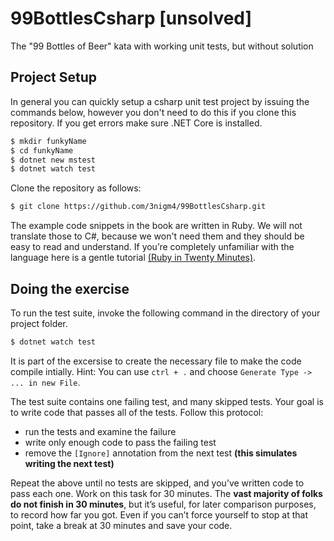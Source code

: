 # 99BottlesCsharp [unsolved]
The "99 Bottles of Beer" kata with working unit tests, but without solution

## Project Setup

In general you can quickly setup a csharp unit test project by issuing the commands below, however you don't need to do this if you clone this repository. If you get errors make sure .NET Core is installed.
```sh
$ mkdir funkyName
$ cd funkyName
$ dotnet new mstest
$ dotnet watch test
```
Clone the repository as follows:

```sh
$ git clone https://github.com/3nigm4/99BottlesCsharp.git
```

The example code snippets in the book are written in Ruby. We will not translate those to C#, because we won't need them and they should be easy to read and understand. If you’re completely unfamiliar with the language here is a gentle tutorial [(Ruby in Twenty Minutes)](https://www.ruby-lang.org/en/documentation/quickstart/).

## Doing the exercise

To run the test suite, invoke the following command in the directory of your project folder.
```sh
$ dotnet watch test
```

It is part of the excersise to create the necessary file to make the code compile intially. Hint: You can use `ctrl + .` and choose `Generate Type -> ... in new File`.

The test suite contains one failing test, and many skipped tests. Your goal is to write code that passes all
of the tests. Follow this protocol:

* run the tests and examine the failure
* write only enough code to pass the failing test
* remove the `[Ignore]` annotation from the next test __(this simulates writing the next test)__

Repeat the above until no tests are skipped, and you’ve written code to pass each one.
Work on this task for 30 minutes. The __vast majority of folks do not finish in 30 minutes__, but it’s useful,
for later comparison purposes, to record how far you got. Even if you can’t force yourself to stop at that
point, take a break at 30 minutes and save your code.
